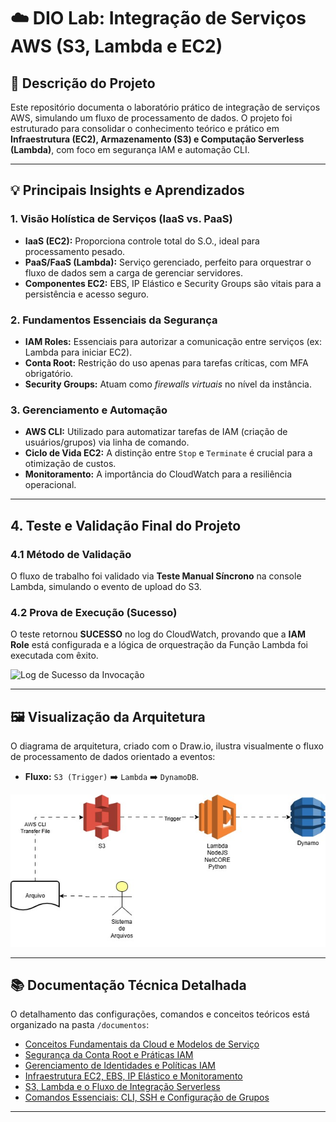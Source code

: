 # ☁️ DIO Lab: Integração de Serviços AWS (S3, Lambda e EC2)

## 📄 Descrição do Projeto

Este repositório documenta o laboratório prático de integração de serviços AWS, simulando um fluxo de processamento de dados. O projeto foi estruturado para consolidar o conhecimento teórico e prático em **Infraestrutura (EC2), Armazenamento (S3) e Computação Serverless (Lambda)**, com foco em segurança IAM e automação CLI.

---

## 💡 Principais Insights e Aprendizados

### 1. Visão Holística de Serviços (IaaS vs. PaaS)

* **IaaS (EC2):** Proporciona controle total do S.O., ideal para processamento pesado.
* **PaaS/FaaS (Lambda):** Serviço gerenciado, perfeito para orquestrar o fluxo de dados sem a carga de gerenciar servidores.
* **Componentes EC2:** EBS, IP Elástico e Security Groups são vitais para a persistência e acesso seguro.

### 2. Fundamentos Essenciais da Segurança

* **IAM Roles:** Essenciais para autorizar a comunicação entre serviços (ex: Lambda para iniciar EC2).
* **Conta Root:** Restrição do uso apenas para tarefas críticas, com MFA obrigatório.
* **Security Groups:** Atuam como *firewalls virtuais* no nível da instância.

### 3. Gerenciamento e Automação

* **AWS CLI:** Utilizado para automatizar tarefas de IAM (criação de usuários/grupos) via linha de comando.
* **Ciclo de Vida EC2:** A distinção entre `Stop` e `Terminate` é crucial para a otimização de custos.
* **Monitoramento:** A importância do CloudWatch para a resiliência operacional.

---

## 4. Teste e Validação Final do Projeto

### 4.1 Método de Validação
O fluxo de trabalho foi validado via **Teste Manual Síncrono** na console Lambda, simulando o evento de upload do S3.

### 4.2 Prova de Execução (Sucesso)
O teste retornou **SUCESSO** no log do CloudWatch, provando que a **IAM Role** está configurada e a lógica de orquestração da Função Lambda foi executada com êxito.

![Log de Sucesso da Invocação](prova_sucesso_cloudwatch.png)

---

## 🖼️ Visualização da Arquitetura

O diagrama de arquitetura, criado com o Draw.io, ilustra visualmente o fluxo de processamento de dados orientado a eventos:

* **Fluxo:** `S3 (Trigger)` ➡️ `Lambda` ➡️ `DynamoDB`.

![Diagrama da Arquitetura Serverless](diagrama_serverless.png)

---

## 📚 Documentação Técnica Detalhada

O detalhamento das configurações, comandos e conceitos teóricos está organizado na pasta `/documentos`:

* [Conceitos Fundamentais da Cloud e Modelos de Serviço](documentos/conceitos-cloud-base.md)
* [Segurança da Conta Root e Práticas IAM](documentos/iam-security-root.md)
* [Gerenciamento de Identidades e Políticas IAM](documentos/iam-identity-management.md)
* [Infraestrutura EC2, EBS, IP Elástico e Monitoramento](documentos/ec2-iaas.md)
* [S3, Lambda e o Fluxo de Integração Serverless](documentos/s3-lambda-integracao.md)
* [Comandos Essenciais: CLI, SSH e Configuração de Grupos](documentos/automacao-cli-e-grupos.md)

---
